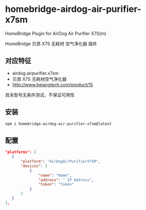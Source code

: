 # homebridge-airdog-air-purifier-x7sm

HomeBridge Plugin for AirDog Air Purifier X7S(m)

HomeBridge 贝昂 X7S 无耗材 空气净化器 插件

## 对应特征
- airdog.airpurifier.x7sm
- 贝昂 X7S 无耗材空气净化器
- http://www.beiangtech.com/product/15

其余型号无条件测试，不保证可用性

## 安装
```bash
npm i homebridge-airdog-air-purifier-x7sm@latest
```

## 配置
```json
"platforms": [
   {
       "platform": "AirDogAirPurifierX7SM",
       "devices": [
           {
               "name": "Name",
               "address": " IP Address",
               "token": "Token"
           }
       ]
   }
],
```
